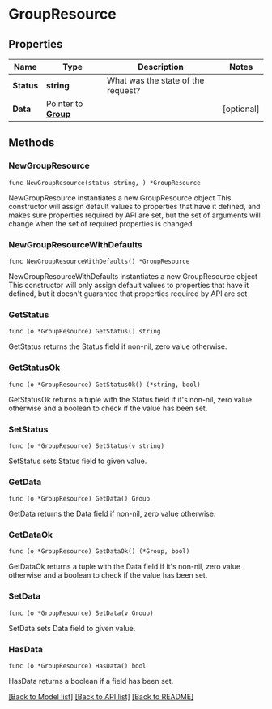 # GroupResource

## Properties

Name | Type | Description | Notes
------------ | ------------- | ------------- | -------------
**Status** | **string** | What was the state of the request? | 
**Data** | Pointer to [**Group**](Group.md) |  | [optional] 

## Methods

### NewGroupResource

`func NewGroupResource(status string, ) *GroupResource`

NewGroupResource instantiates a new GroupResource object
This constructor will assign default values to properties that have it defined,
and makes sure properties required by API are set, but the set of arguments
will change when the set of required properties is changed

### NewGroupResourceWithDefaults

`func NewGroupResourceWithDefaults() *GroupResource`

NewGroupResourceWithDefaults instantiates a new GroupResource object
This constructor will only assign default values to properties that have it defined,
but it doesn't guarantee that properties required by API are set

### GetStatus

`func (o *GroupResource) GetStatus() string`

GetStatus returns the Status field if non-nil, zero value otherwise.

### GetStatusOk

`func (o *GroupResource) GetStatusOk() (*string, bool)`

GetStatusOk returns a tuple with the Status field if it's non-nil, zero value otherwise
and a boolean to check if the value has been set.

### SetStatus

`func (o *GroupResource) SetStatus(v string)`

SetStatus sets Status field to given value.


### GetData

`func (o *GroupResource) GetData() Group`

GetData returns the Data field if non-nil, zero value otherwise.

### GetDataOk

`func (o *GroupResource) GetDataOk() (*Group, bool)`

GetDataOk returns a tuple with the Data field if it's non-nil, zero value otherwise
and a boolean to check if the value has been set.

### SetData

`func (o *GroupResource) SetData(v Group)`

SetData sets Data field to given value.

### HasData

`func (o *GroupResource) HasData() bool`

HasData returns a boolean if a field has been set.


[[Back to Model list]](../README.md#documentation-for-models) [[Back to API list]](../README.md#documentation-for-api-endpoints) [[Back to README]](../README.md)


